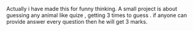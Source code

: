 Actually i have made this for funny thinking. A small project is about guessing any animal like quize , getting 3 times to guess . if anyone can provide answer every question then he will get 3 marks.
